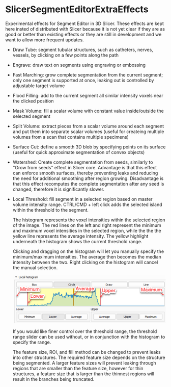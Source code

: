 # SlicerSegmentEditorExtraEffects

Experimental effects for Segment Editor in 3D Slicer. These effects are kept here insted of distributed with Slicer because it is not yet clear if they are as good or better than existing effects or they are still in development and we want to allow more frequent updates.

- Draw Tube: segment tubular structures, such as catheters, nerves, vessels, by clicking on a few points along the path
- Engrave: draw text on segments using engraving or embossing
- Fast Marching: grow complete segmentation from the current segment; only one segment is supported at once, leaking out is controlled by adjustable target volume
- Flood Filling: add to the current segment all similar intensity voxels near the clicked position
- Mask Volume: fill a scalar volume with constant value inside/outside the selected segment
- Split Volume: extract pieces from a scalar volume around each segment and put them into separate scalar volumes (useful for createing multiple volumes from a scan that contains multiple specimens)
- Surface Cut: define a smooth 3D blob by specifying points on its surface (useful for quick approximate segmentation of convex objects)
- Watershed: Create complete segmentation from seeds, similarly to "Grow from seeds" effect in Slicer core. Advantage is that this effect can enforce smooth surfaces, thereby preventing leaks and reducing the need for additional smoothing after region growing. Disadvantage is that this effect recomputes the complete segmentation after any seed is changed, therefore it is significantly slower.
- Local Threshold: fill segment in a selected region based on master volume intensity range. CTRL/CMD + left click adds the selected island within the threshold to the segment. 

  The histogram represents the voxel intensities within the selected region of the image. The red lines on the left and right represent the minimum and maximum voxel intensities in the selected region, while the the the yellow line represents the average intensity. The yellow highlight underneath the histogram shows the current threshold range.

  Clicking and dragging on the histogram will let you manually specify the minimum/maximum intensities. The average then becomes the median intensity between the two. Right clicking on the histogram will cancel the manual selection.

  ![Labelled local threshold histogram](LocalThresholdHistogram.png)

  If you would like finer control over the threshold range, the threshold range slider can be used without, or in conjunction with the histogram to specify the range.

  The feature size, ROI, and fill method can be changed to prevent leaks into other structures. The required feature size depends on the structure being segmented. A larger feature sizes will prevent leaking through regions that are smaller than the feature size, however for thin structures, a feature size that is larger than the thinnest regions will result in the branches being truncated.
  
